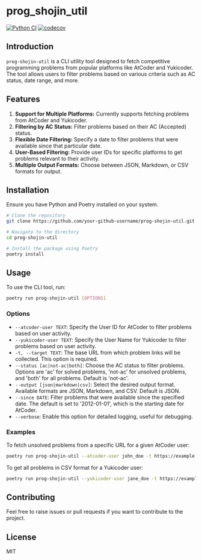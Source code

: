 # prog_shojin_util

[![Python CI](https://github.com/edge2992/prog_shojin_util/actions/workflows/python-package.yml/badge.svg?branch=main)](https://github.com/edge2992/prog_shojin_util/actions/workflows/python-package.yml)
[![codecov](https://codecov.io/gh/edge2992/prog_shojin_util/branch/main/graph/badge.svg?token=74WPEN5WLV)](https://codecov.io/gh/edge2992/prog_shojin_util)

## Introduction

`prog-shojin-util` is a CLI utility tool designed to fetch competitive programming problems from popular platforms like AtCoder and Yukicoder. The tool allows users to filter problems based on various criteria such as AC status, date range, and more.

## Features

1. **Support for Multiple Platforms:** Currently supports fetching problems from AtCoder and Yukicoder.
2. **Filtering by AC Status:** Filter problems based on their AC (Accepted) status.
3. **Flexible Date Filtering:** Specify a date to filter problems that were available since that particular date.
4. **User-Based Filtering:** Provide user IDs for specific platforms to get problems relevant to their activity.
5. **Multiple Output Formats:** Choose between JSON, Markdown, or CSV formats for output.

## Installation

Ensure you have Python and Poetry installed on your system.

```bash
# Clone the repository
git clone https://github.com/your-github-username/prog-shojin-util.git

# Navigate to the directory
cd prog-shojin-util

# Install the package using Poetry
poetry install
```

## Usage

To use the CLI tool, run:

```bash
poetry run prog-shojin-util [OPTIONS]
```

### Options

- `--atcoder-user TEXT`: Specify the User ID for AtCoder to filter problems based on user activity.
- `--yukicoder-user TEXT`: Specify the User Name for Yukicoder to filter problems based on user activity.
- `-t, --target TEXT`: The base URL from which problem links will be collected. This option is required.
- `--status [ac|not-ac|both]`: Choose the AC status to filter problems. Options are 'ac' for solved problems, 'not-ac' for unsolved problems, and 'both' for all problems. Default is 'not-ac'.
- `--output [json|markdown|csv]`: Select the desired output format. Available formats are JSON, Markdown, and CSV. Default is JSON.
- `--since DATE`: Filter problems that were available since the specified date. The default is set to '2012-01-01', which is the starting date for AtCoder.
- `--verbose`: Enable this option for detailed logging, useful for debugging.

### Examples

To fetch unsolved problems from a specific URL for a given AtCoder user:

```bash
poetry run prog-shojin-util --atcoder-user john_doe -t https://example.com/problems --status not-ac
```

To get all problems in CSV format for a Yukicoder user:

```bash
poetry run prog-shojin-util --yukicoder-user jane_doe -t https://example.com/problems --status both --output csv
```

## Contributing

Feel free to raise issues or pull requests if you want to contribute to the project.

## License

MIT
